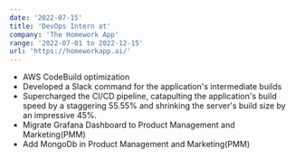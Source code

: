```yaml
---
date: '2022-07-15'
title: 'DevOps Intern at'
company: 'The Homework App'
range: '2022-07-01 to 2022-12-15'
url: 'https://homeworkapp.ai/'
---
```


- AWS CodeBuild optimization
- Developed a Slack command for the application's intermediate builds
- Supercharged the CI/CD pipeline, catapulting the application's build speed by a staggering 55.55% and shrinking the server's build size by an impressive 45%.
- Migrate Grafana Dashboard to Product Management and Marketing(PMM)
- Add MongoDb in Product Management and Marketing(PMM)
